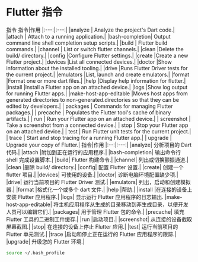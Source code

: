 # Flutter 指令

指令
指令|作用
|:---:|:---:|
|analyze | Analyze the project's Dart code.|
|attach | Attach to a running application.|
|bash-completion| Output command line shell completion setup scripts.|
|build | Flutter build commands.|
|channel | List or switch flutter channels.|
|clean |Delete the build/ directory.|
|config |Configure Flutter settings.|
|create |Create a new Flutter project.|
|devices |List all connected devices.|
|doctor |Show information about the installed tooling.|
|drive |Runs Flutter Driver tests for the current project.|
|emulators |List, launch and create emulators.|
|format |Format one or more dart files.|
|help |Display help information for flutter.|
|install |Install a Flutter app on an attached device.|
|logs |Show log output for running Flutter apps.|
|make-host-app-editable |Moves host apps from generated directories to non-generated.directories so that they can be edited by developers.|
| packages | Commands for managing Flutter packages.|
| precache | Populates the Flutter tool's cache of binary artifacts.|
| run | Run your Flutter app on an attached device.|
| screenshot | Take a screenshot from a connected device.|
| stop | Stop your Flutter app on an attached device.|
| test | Run Flutter unit tests for the current project.|
| trace | Start and stop tracing for a running Flutter app.|
| upgrade | Upgrade your copy of Flutter.|
指令|作用
|:--:|:---:|
|analyze| 分析项目的 Dart 代码.|
|attach |附加到正在运行的应用程序.|
|bash-completion| 输出命令行 shell 完成设置脚本.|
|build| Flutter 构建命令.|
|channel| 列出或切换颤振通道.|
|clean |删除 build/ directory.|
|config| 配置 Flutter 设置.|
|create| 创建一个 flutter 项目.|
|devices| 可使用的设备.|
|doctor| 诊断电脑环境配置缺少项.|
|drive| 运行当前项目的 Flutter Driver 测试.|
|emulators| 列出，启动和创建模拟器.|
|format |格式化一个或多个 dart 文件.|
|help |帮助.|
|install |在连接的设备上安装 Flutter 应用程序.|
|logs| 显示运行 Flutter 应用程序的日志输出.
|make-host-app-editable| 将主机应用程序从生成的目录移动到非生成目录，以便开发人员可以编辑它们.|
|packages| 用于管理 Flutter 包的命令.|
|precache| 填充 Flutter 工具的二进制工件缓存.|
|run |启动项目.|
|screenshot| 从连接的设备截取屏幕截图.|
|stop| 在连接的设备上停止 Flutter 应用.|
|test| 运行当前项目的 Flutter 单元测试.|
|trace |启动和停止正在运行的 Flutter 应用程序的跟踪.|
|upgrade| 升级您的 Flutter 环境.|

```sh
source ~/.bash_profile
```
